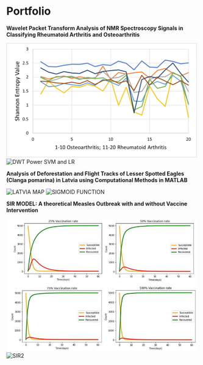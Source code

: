 # Portfolio

**Wavelet Packet Transform Analysis of NMR Spectroscopy Signals in Classifying Rheumatoid Arthritis and Osteoarthritis**

<img src="WPT_DB2_SHANNON_FEATURES.png" alt="WPT_DB2_SHANNON_FEATURES" width="500">

<img src="https://github.com/user-attachments/assets/e52fc8e0-9590-45c3-8993-3ee0d1bafd73" alt="DWT Power SVM and LR" width="500">

**Analysis of Deforestation and Flight Tracks of Lesser Spotted Eagles (Clanga pomarina) in Latvia using Computational Methods in MATLAB**

<img src="https://github.com/user-attachments/assets/82ddf615-8e02-4ad5-8ebd-ef43e3a39642" alt="LATVIA MAP" width="500">

<img src="https://github.com/user-attachments/assets/f32a2f63-b70d-4cf2-bafa-229c36398078" alt="SIGMOID FUNCTION" width="500">

**SIR MODEL: A theoretical Measles Outbreak with and without Vaccine Intervention**

<img src="SIR.PNG" alt="SIR" width="500">

<img src="https://github.com/user-attachments/assets/881b5011-6179-437a-9dc9-a2a3cfd6ae4f" alt="SIR2" width="500">
